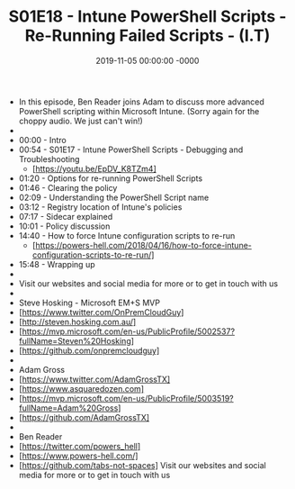 ﻿---
layout: post
title: "S01E18 - Intune PowerShell Scripts - Re-Running Failed Scripts - (I.T)"
date: 2019-11-05 00:00:00 -0000
categories:
---

 * In this episode, Ben Reader joins Adam to discuss more advanced PowerShell scripting within Microsoft Intune.  (Sorry again for the choppy audio. We just can't win!)
 * 
 * 00:00 - Intro
 * 00:54 - S01E17 - Intune PowerShell Scripts - Debugging and Troubleshooting
   - [https://youtu.be/EpDV_K8TZm4]
 * 01:20 - Options for re-running PowerShell Scripts
 * 01:46 - Clearing the policy
 * 02:09 - Understanding the PowerShell Script name
 * 03:12 - Registry location of Intune's policies
 * 07:17 - Sidecar explained
 * 10:01 - Policy discussion
 * 14:40 - How to force Intune configuration scripts to re-run
   - [https://powers-hell.com/2018/04/16/how-to-force-intune-configuration-scripts-to-re-run/]
 * 15:48 - Wrapping up
 * 
 * Visit our websites and social media for more or to get in touch with us
 * 
 * Steve Hosking - Microsoft EM+S MVP
 * [https://www.twitter.com/OnPremCloudGuy]
 * [http://steven.hosking.com.au/]
 * [https://mvp.microsoft.com/en-us/PublicProfile/5002537?fullName=Steven%20Hosking]
 * [https://github.com/onpremcloudguy]
 * 
 * Adam Gross
 * [https://www.twitter.com/AdamGrossTX]
 * [https://www.asquaredozen.com]
 * [https://mvp.microsoft.com/en-us/PublicProfile/5003519?fullName=Adam%20Gross]
 * [https://github.com/AdamGrossTX]
 * 
 * Ben Reader
 * [https://twitter.com/powers_hell]
 * [https://www.powers-hell.com/]
 * [https://github.com/tabs-not-spaces] Visit our websites and social media for more or to get in touch with us
